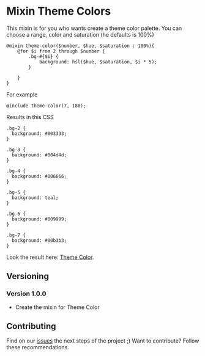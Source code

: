 # Mixin Theme Colors

This mixin is for you who wants create a theme color palette. You can choose a range, color and saturation (he defaults is 100%)

```
@mixin theme-color($number, $hue, $saturation : 100%){
    @for $i from 2 through $number {
        .bg-#{$i} {
            background: hsl($hue, $saturation, $i * 5);
        }
        
    }
}

```
For example

```
@include theme-color(7, 180);
```

Results in this CSS
```
.bg-2 {
  background: #003333;
}

.bg-3 {
  background: #004d4d;
}

.bg-4 {
  background: #006666;
}

.bg-5 {
  background: teal;
}

.bg-6 {
  background: #009999;
}

.bg-7 {
  background: #00b3b3;
}

```

Look the result here: [Theme Color](https://rdfreitas.com.br/mixins/theme-color).

## Versioning

### Version 1.0.0
- Create the mixin for Theme Color

## Contributing
Find on our [issues](https://github.com/rodrigos4y/mixins/issues) the next steps of the project ;)
Want to contribute? Follow these recommendations.


